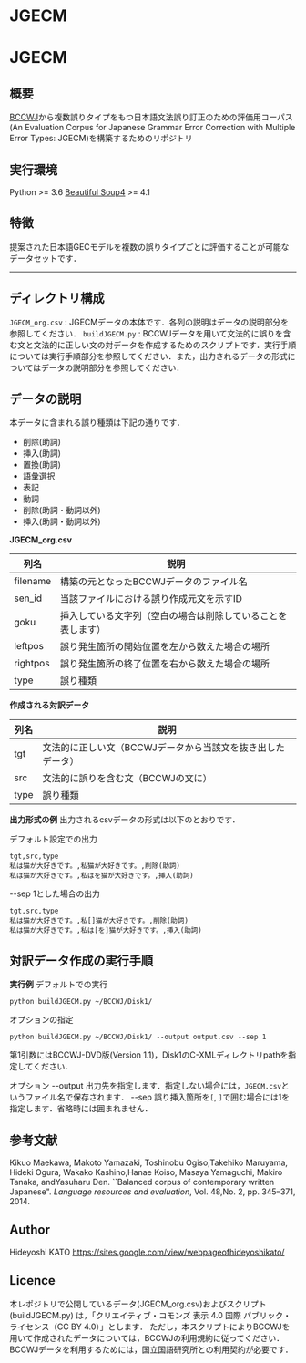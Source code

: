 # JGECM

# JGECM
## 概要

[BCCWJ](https://pj.ninjal.ac.jp/corpus_center/bccwj/)から複数誤りタイプをもつ日本語文法誤り訂正のための評価用コーパス(An Evaluation Corpus for Japanese Grammar Error Correction with Multiple Error Types: JGECM)を構築するためのリポジトリ


## 実行環境

Python >= 3.6
[Beautiful Soup4](https://www.crummy.com/software/BeautifulSoup/bs4/doc/) >= 4.1



## 特徴

提案された日本語GECモデルを複数の誤りタイプごとに評価することが可能なデータセットです．


----------
## ディレクトリ構成

`JGECM_org.csv` : JGECMデータの本体です．各列の説明はデータの説明部分を参照してください．
`buildJGECM.py` : BCCWJデータを用いて文法的に誤りを含む文と文法的に正しい文の対データを作成するためのスクリプトです．実行手順については実行手順部分を参照してください．また，出力されるデータの形式についてはデータの説明部分を参照してください．


## データの説明

本データに含まれる誤り種類は下記の通りです．

- 削除(助詞)
- 挿入(助詞)
- 置換(助詞)
- 語彙選択
- 表記
- 動詞
- 削除(助詞・動詞以外)
- 挿入(助詞・動詞以外)

**JGECM_org.csv**

| 列名       | 説明                             |
| -------- | ------------------------------ |
| filename | 構築の元となったBCCWJデータのファイル名         |
| sen_id   | 当該ファイルにおける誤り作成元文を示すID          |
| goku     | 挿入している文字列（空白の場合は削除していることを表します） |
| leftpos  | 誤り発生箇所の開始位置を左から数えた場合の場所        |
| rightpos | 誤り発生箇所の終了位置を右から数えた場合の場所        |
| type     | 誤り種類                           |

**作成****される****対訳データ**

| 列名   | 説明                               |
| ---- | -------------------------------- |
| tgt  | 文法的に正しい文（BCCWJデータから当該文を抜き出したデータ） |
| src  | 文法的に誤りを含む文（BCCWJの文に）             |
| type | 誤り種類                             |

**出力形式の例**
出力されるcsvデータの形式は以下のとおりです．

デフォルト設定での出力

    tgt,src,type
    私は猫が大好きです。,私猫が大好きです。,削除(助詞)
    私は猫が大好きです。,私はを猫が大好きです。,挿入(助詞)

--sep 1とした場合の出力

    tgt,src,type
    私は猫が大好きです。,私[]猫が大好きです。,削除(助詞)
    私は猫が大好きです。,私は[を]猫が大好きです。,挿入(助詞)



## 対訳データ作成の実行手順

**実行例**
デフォルトでの実行

    python buildJGECM.py ~/BCCWJ/Disk1/

オプションの指定

    python buildJGECM.py ~/BCCWJ/Disk1/ --output output.csv --sep 1

第1引数にはBCCWJ-DVD版(Version 1.1)，Disk1のC-XMLディレクトリpathを指定してください．

オプション
--output 出力先を指定します．指定しない場合には，`JGECM.csv`というファイル名で保存されます．
--sep 誤り挿入箇所を`[`, `]`で囲む場合には1を指定します．省略時には囲まれません．


## 参考文献

Kikuo Maekawa, Makoto Yamazaki, Toshinobu Ogiso,Takehiko Maruyama, Hideki Ogura, Wakako Kashino,Hanae Koiso, Masaya Yamaguchi, Makiro Tanaka, andYasuharu Den. ``Balanced corpus of contemporary written Japanese". *Language resources and evaluation*, Vol. 48,No. 2, pp. 345–371, 2014.


## Author

Hideyoshi KATO
https://sites.google.com/view/webpageofhideyoshikato/

## Licence

本レポジトリで公開しているデータ(JGECM_org.csv)およびスクリプト(buildJGECM.py)
は，「クリエイティブ・コモンズ 表示 4.0 国際 パブリック・ライセンス（CC BY 4.0）」とします．
ただし，本スクリプトによりBCCWJを用いて作成されたデータについては，BCCWJの利用規約に従ってください．BCCWJデータを利用するためには，国立国語研究所との利用契約が必要です．

